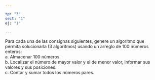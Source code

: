 ```yaml
---

tp: "3"
sect: "1"
ej: "1"

---
```


Para cada una de las consignas siguientes, genere un algoritmo que permita solucionarla (3 algoritmos)  usando un arreglo de 100 números enteros:  
	a.	Almacenar 100 números.  
	b.	Localizar el número de mayor valor y el de menor valor, informar sus valores y sus posiciones.  
	c.	Contar y sumar todos los números pares.  
